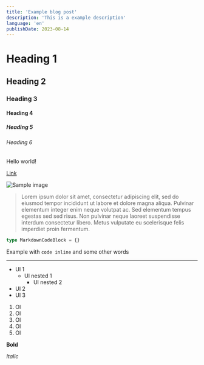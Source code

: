 ```yaml
---
title: 'Example blog post'
description: 'This is a example description'
language: 'en'
publishDate: 2023-08-14
---
```


# Heading 1

## Heading 2

### Heading 3

#### Heading 4

##### Heading 5

###### Heading 6

Hello world!

[Link](/)

![Sample image](https://images.unsplash.com/photo-1566837945700-30057527ade0?ixlib=rb-4.0.3&ixid=M3wxMjA3fDB8MHxwaG90by1wYWdlfHx8fGVufDB8fHx8fA%3D%3D&auto=format&fit=crop&w=1470&q=80)

> Lorem ipsum dolor sit amet, consectetur adipiscing elit, sed do eiusmod tempor incididunt ut labore et dolore magna aliqua. Pulvinar elementum integer enim neque volutpat ac. Sed elementum tempus egestas sed sed risus. Non pulvinar neque laoreet suspendisse interdum consectetur libero. Metus vulputate eu scelerisque felis imperdiet proin fermentum.

```ts
type MarkdownCodeBlock = {}
```

Example with `code inline` and some other words

---

- Ul 1
  - Ul nested 1
    - Ul nested 2
- Ul 2
- Ul 3

1. Ol
2. Ol
3. Ol
4. Ol
5. Ol

**Bold**

_Italic_
